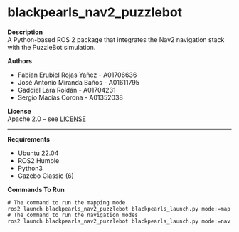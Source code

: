 # blackpearls_nav2_puzzlebot

**Description**  
A Python-based ROS 2 package that integrates the Nav2 navigation stack with the PuzzleBot simulation.


**Authors** 
- Fabian Erubiel Rojas Yañez - A01706636
- José Antonio Miranda Baños - A01611795
- Gaddiel Lara Roldán - A01704231
- Sergio Macías Corona - A01352038

**License**  
Apache 2.0 – see [LICENSE](https://github.com/FabianRoYa/TE3003B_PuzzleBot_TeamBP/blob/main/LICENSE)

---

**Requirements**
- Ubuntu 22.04
- ROS2 Humble
- Python3
- Gazebo Classic (6)

**Commands To Run**
```
# The command to run the mapping mode 
ros2 launch blackpearls_nav2_puzzlebot blackpearls_launch.py mode:=map
# The command to run the navigation modes
ros2 launch blackpearls_nav2_puzzlebot blackpearls_launch.py mode:=nav
```
